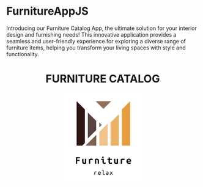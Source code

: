# FurnitureAppJS
Introducing our Furniture Catalog App, the ultimate solution for your interior design and furnishing needs! This innovative application provides a seamless and user-friendly experience for exploring a diverse range of furniture items, helping you transform your living spaces with style and functionality.
<br />
<div align="center">
  <h1 align="center">FURNITURE CATALOG</h1>
</div>
<div align="center">
<img src="https://github.com/Ardacanuysal/FurnitureAppJS/blob/main/Logo.png" width="40%" 
     /> 
</div>
